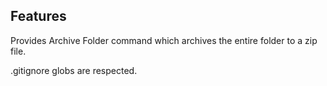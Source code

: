 ## Features

Provides Archive Folder command which archives the entire folder to a zip file.

.gitignore globs are respected.

